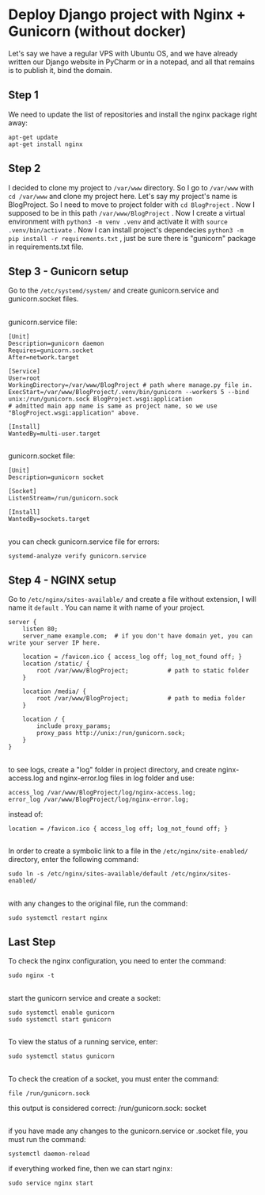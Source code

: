 # Deploy Django project with Nginx + Gunicorn (without docker)
Let's say we have a regular VPS with Ubuntu OS, and we have already written our Django website in PyCharm or in a notepad, and all that remains is to publish it, bind the domain.

## Step 1
We need to update the list of repositories and install the nginx package right away:
```shell
apt-get update
apt-get install nginx
```
##
## Step 2
I decided to clone my project to ```/var/www``` directory. So I go to ```/var/www``` with ```cd /var/www``` and clone my project here. Let's say my project's name is BlogProject. So I need to move to project folder with ```cd BlogProject``` . Now I supposed to be in this path ```/var/www/BlogProject``` . Now I create a virtual environment with ```python3 -m venv .venv``` and activate it with ```source .venv/bin/activate``` . Now I can install project's dependecies ```python3 -m pip install -r requirements.txt``` , just be sure there is "gunicorn" package in requirements.txt file.

##
## Step 3 - Gunicorn setup
Go to the ```/etc/systemd/system/``` and create gunicorn.service and gunicorn.socket files. 
##
gunicorn.service file:

```
[Unit]
Description=gunicorn daemon
Requires=gunicorn.socket
After=network.target

[Service]
User=root
WorkingDirectory=/var/www/BlogProject # path where manage.py file in.
ExecStart=/var/www/BlogProject/.venv/bin/gunicorn --workers 5 --bind unix:/run/gunicorn.sock BlogProject.wsgi:application
# admitted main app name is same as project name, so we use "BlogProject.wsgi:application" above.

[Install]
WantedBy=multi-user.target
```
##
gunicorn.socket file:

```
[Unit]
Description=gunicorn socket

[Socket]
ListenStream=/run/gunicorn.sock

[Install]
WantedBy=sockets.target
```
##

you can check gunicorn.service file for errors:

```
systemd-analyze verify gunicorn.service
```
##
## Step 4 - NGINX setup
Go to ```/etc/nginx/sites-available/``` and create a file without extension, I will name it ```default``` . You can name it with name of your project.

```
server {
    listen 80;
    server_name example.com;  # if you don't have domain yet, you can write your server IP here.
    
    location = /favicon.ico { access_log off; log_not_found off; }
    location /static/ {
        root /var/www/BlogProject;           # path to static folder
    }
    
    location /media/ {
        root /var/www/BlogProject;           # path to media folder
    }
    
    location / {
        include proxy_params;
        proxy_pass http://unix:/run/gunicorn.sock;
    }
}
```

##

to see logs, create a "log" folder in project directory, and create nginx-access.log and nginx-error.log files in log folder and use:

```
access_log /var/www/BlogProject/log/nginx-access.log;
error_log /var/www/BlogProject/log/nginx-error.log;
```

instead of:

```
location = /favicon.ico { access_log off; log_not_found off; }
```

##
In order to create a symbolic link to a file in the ```/etc/nginx/site-enabled/``` directory, enter the following command: 

```
sudo ln -s /etc/nginx/sites-available/default /etc/nginx/sites-enabled/
```
##
with any changes to the original file, run the command:

```
sudo systemctl restart nginx
```
##
## Last Step
To check the nginx configuration, you need to enter the command:
```
sudo nginx -t
```
##
start the gunicorn service and create a socket:
```
sudo systemctl enable gunicorn
sudo systemctl start gunicorn
```
##
To view the status of a running service, enter:
```
sudo systemctl status gunicorn
```
##
To check the creation of a socket, you must enter the command:
```
file /run/gunicorn.sock
```
this output is considered correct: /run/gunicorn.sock: socket
##
if you have made any changes to the gunicorn.service or .socket file, you must run the command:
```
systemctl daemon-reload
```
if everything worked fine, then we can start nginx:
```
sudo service nginx start
```
